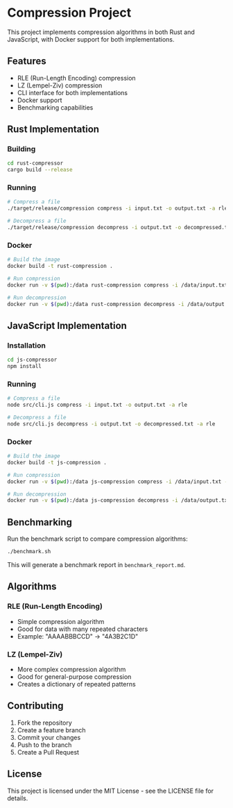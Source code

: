 # Compression Project

This project implements compression algorithms in both Rust and JavaScript, with Docker support for both implementations.

## Features

- RLE (Run-Length Encoding) compression
- LZ (Lempel-Ziv) compression
- CLI interface for both implementations
- Docker support
- Benchmarking capabilities

## Rust Implementation

### Building

```bash
cd rust-compressor
cargo build --release
```

### Running

```bash
# Compress a file
./target/release/compression compress -i input.txt -o output.txt -a rle

# Decompress a file
./target/release/compression decompress -i output.txt -o decompressed.txt -a rle
```

### Docker

```bash
# Build the image
docker build -t rust-compression .

# Run compression
docker run -v $(pwd):/data rust-compression compress -i /data/input.txt -o /data/output.txt -a rle

# Run decompression
docker run -v $(pwd):/data rust-compression decompress -i /data/output.txt -o /data/decompressed.txt -a rle
```

## JavaScript Implementation

### Installation

```bash
cd js-compressor
npm install
```

### Running

```bash
# Compress a file
node src/cli.js compress -i input.txt -o output.txt -a rle

# Decompress a file
node src/cli.js decompress -i output.txt -o decompressed.txt -a rle
```

### Docker

```bash
# Build the image
docker build -t js-compression .

# Run compression
docker run -v $(pwd):/data js-compression compress -i /data/input.txt -o /data/output.txt -a rle

# Run decompression
docker run -v $(pwd):/data js-compression decompress -i /data/output.txt -o /data/decompressed.txt -a rle
```

## Benchmarking

Run the benchmark script to compare compression algorithms:

```bash
./benchmark.sh
```

This will generate a benchmark report in `benchmark_report.md`.

## Algorithms

### RLE (Run-Length Encoding)
- Simple compression algorithm
- Good for data with many repeated characters
- Example: "AAAABBBCCD" -> "4A3B2C1D"

### LZ (Lempel-Ziv)
- More complex compression algorithm
- Good for general-purpose compression
- Creates a dictionary of repeated patterns

## Contributing

1. Fork the repository
2. Create a feature branch
3. Commit your changes
4. Push to the branch
5. Create a Pull Request

## License

This project is licensed under the MIT License - see the LICENSE file for details.